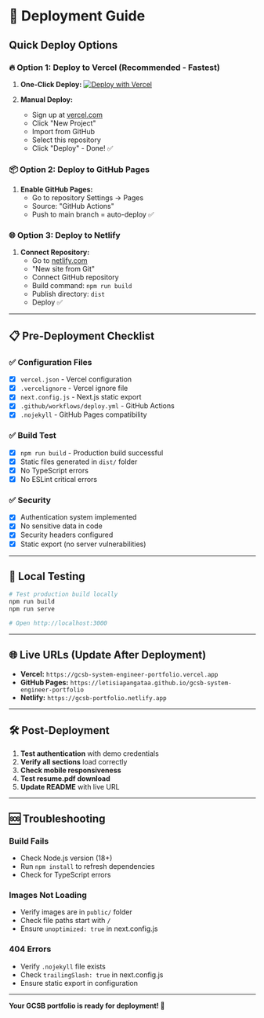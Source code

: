 # 🚀 Deployment Guide

## Quick Deploy Options

### 🔥 Option 1: Deploy to Vercel (Recommended - Fastest)

1. **One-Click Deploy:**
   [![Deploy with Vercel](https://vercel.com/button)](https://vercel.com/new/clone?repository-url=https://github.com/letisiapangataa/gcsb-system-engineer-portfolio)

2. **Manual Deploy:**
   - Sign up at [vercel.com](https://vercel.com)
   - Click "New Project"
   - Import from GitHub
   - Select this repository
   - Click "Deploy" - Done! ✅

### 📦 Option 2: Deploy to GitHub Pages

1. **Enable GitHub Pages:**
   - Go to repository Settings → Pages
   - Source: "GitHub Actions"
   - Push to main branch = auto-deploy ✅

### 🌐 Option 3: Deploy to Netlify

1. **Connect Repository:**
   - Go to [netlify.com](https://netlify.com)
   - "New site from Git"
   - Connect GitHub repository
   - Build command: `npm run build`
   - Publish directory: `dist`
   - Deploy ✅

---

## 📋 Pre-Deployment Checklist

### ✅ Configuration Files
- [x] `vercel.json` - Vercel configuration
- [x] `.vercelignore` - Vercel ignore file
- [x] `next.config.js` - Next.js static export
- [x] `.github/workflows/deploy.yml` - GitHub Actions
- [x] `.nojekyll` - GitHub Pages compatibility

### ✅ Build Test
- [x] `npm run build` - Production build successful
- [x] Static files generated in `dist/` folder
- [x] No TypeScript errors
- [x] No ESLint critical errors

### ✅ Security
- [x] Authentication system implemented
- [x] No sensitive data in code
- [x] Security headers configured
- [x] Static export (no server vulnerabilities)

---

## 🔧 Local Testing

```bash
# Test production build locally
npm run build
npm run serve

# Open http://localhost:3000
```

---

## 🌐 Live URLs (Update After Deployment)

- **Vercel:** `https://gcsb-system-engineer-portfolio.vercel.app`
- **GitHub Pages:** `https://letisiapangataa.github.io/gcsb-system-engineer-portfolio`
- **Netlify:** `https://gcsb-portfolio.netlify.app`

---

## 🛠️ Post-Deployment

1. **Test authentication** with demo credentials
2. **Verify all sections** load correctly  
3. **Check mobile responsiveness**
4. **Test resume.pdf download**
5. **Update README** with live URL

---

## 🆘 Troubleshooting

### Build Fails
- Check Node.js version (18+)
- Run `npm install` to refresh dependencies
- Check for TypeScript errors

### Images Not Loading
- Verify images are in `public/` folder
- Check file paths start with `/`
- Ensure `unoptimized: true` in next.config.js

### 404 Errors
- Verify `.nojekyll` file exists
- Check `trailingSlash: true` in next.config.js
- Ensure static export in configuration

---

**Your GCSB portfolio is ready for deployment! 🚀**
